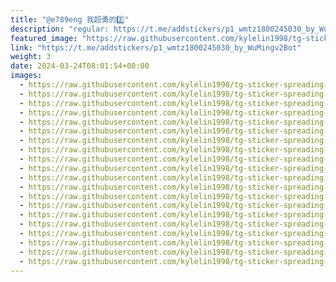 ```yaml
---
title: "@e789eng 我超勇的2️⃣"
description: "regular: https://t.me/addstickers/p1_wmtz1800245030_by_WuMingv2Bot"
featured_image: "https://raw.githubusercontent.com/kylelin1998/tg-sticker-spreading-worldwide-images/main/img/94523a05-e5ef-45cf-acd3-a4cfa242bf52.jpg"
link: "https://t.me/addstickers/p1_wmtz1800245030_by_WuMingv2Bot"
weight: 3
date: 2024-03-24T08:01:54+08:00
images:
  - https://raw.githubusercontent.com/kylelin1998/tg-sticker-spreading-worldwide-images/main/img/94523a05-e5ef-45cf-acd3-a4cfa242bf52.jpg
  - https://raw.githubusercontent.com/kylelin1998/tg-sticker-spreading-worldwide-images/main/img/26a2aa79-b422-48d4-a09d-43a205583831.jpg
  - https://raw.githubusercontent.com/kylelin1998/tg-sticker-spreading-worldwide-images/main/img/1ad327d4-e9a6-466a-8286-bc66a8c86462.jpg
  - https://raw.githubusercontent.com/kylelin1998/tg-sticker-spreading-worldwide-images/main/img/708f5515-7860-4b50-8523-2624dfb90cd0.jpg
  - https://raw.githubusercontent.com/kylelin1998/tg-sticker-spreading-worldwide-images/main/img/7f032703-d85f-47af-997c-697100fdccd3.jpg
  - https://raw.githubusercontent.com/kylelin1998/tg-sticker-spreading-worldwide-images/main/img/34cc2603-28f8-4380-961a-d39507a6c02e.jpg
  - https://raw.githubusercontent.com/kylelin1998/tg-sticker-spreading-worldwide-images/main/img/c51657ed-3cfe-48e5-9a6c-2b4d4a431f2d.jpg
  - https://raw.githubusercontent.com/kylelin1998/tg-sticker-spreading-worldwide-images/main/img/db1a9cf1-50a9-4a63-8e5a-5102748c6cb9.jpg
  - https://raw.githubusercontent.com/kylelin1998/tg-sticker-spreading-worldwide-images/main/img/d8bc3a3c-33df-4d7c-868d-0f88f4d0763b.jpg
  - https://raw.githubusercontent.com/kylelin1998/tg-sticker-spreading-worldwide-images/main/img/6a41924e-0cbc-4b23-a3fb-f1942fd79612.jpg
  - https://raw.githubusercontent.com/kylelin1998/tg-sticker-spreading-worldwide-images/main/img/179fe444-11cd-4d50-bfb8-f5213b4199ec.jpg
  - https://raw.githubusercontent.com/kylelin1998/tg-sticker-spreading-worldwide-images/main/img/7f1ab45a-fbcb-4fd2-9a54-7b768b807e37.jpg
  - https://raw.githubusercontent.com/kylelin1998/tg-sticker-spreading-worldwide-images/main/img/dd6f9e5f-4602-4f4a-8c16-5adc4b44e86b.jpg
  - https://raw.githubusercontent.com/kylelin1998/tg-sticker-spreading-worldwide-images/main/img/62cc0f1d-d434-4302-8e33-e61f8c4b77a1.jpg
  - https://raw.githubusercontent.com/kylelin1998/tg-sticker-spreading-worldwide-images/main/img/de7404c1-2c09-4eaa-8a6f-fd8c059ceb95.jpg
  - https://raw.githubusercontent.com/kylelin1998/tg-sticker-spreading-worldwide-images/main/img/77e93f94-838b-4a2a-8c95-24b81f141594.jpg
  - https://raw.githubusercontent.com/kylelin1998/tg-sticker-spreading-worldwide-images/main/img/db66e27a-8199-4182-a78d-b39df2a7e07b.jpg
  - https://raw.githubusercontent.com/kylelin1998/tg-sticker-spreading-worldwide-images/main/img/72350459-94ba-4033-ba90-a1485d9ef1e2.jpg
  - https://raw.githubusercontent.com/kylelin1998/tg-sticker-spreading-worldwide-images/main/img/f91a6064-c071-441d-aff2-72456ec7f960.jpg
  - https://raw.githubusercontent.com/kylelin1998/tg-sticker-spreading-worldwide-images/main/img/e4d766ae-1a31-4484-a142-71ee75ff57bd.jpg
---
```

